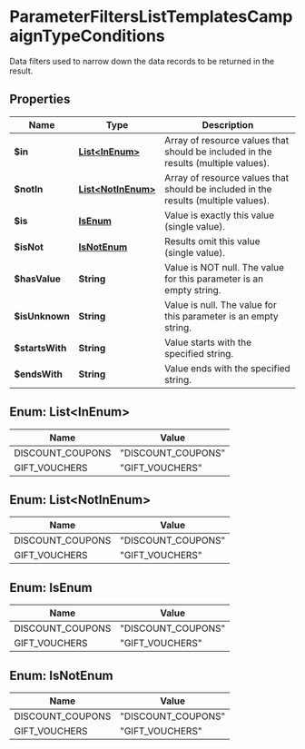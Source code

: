 

# ParameterFiltersListTemplatesCampaignTypeConditions

Data filters used to narrow down the data records to be returned in the result.

## Properties

| Name | Type | Description |
|------------ | ------------- | ------------- |
|**$in** | [**List&lt;InEnum&gt;**](#List&lt;InEnum&gt;) | Array of resource values that should be included in the results (multiple values). |
|**$notIn** | [**List&lt;NotInEnum&gt;**](#List&lt;NotInEnum&gt;) | Array of resource values that should be included in the results (multiple values). |
|**$is** | [**IsEnum**](#IsEnum) | Value is exactly this value (single value). |
|**$isNot** | [**IsNotEnum**](#IsNotEnum) | Results omit this value (single value). |
|**$hasValue** | **String** | Value is NOT null. The value for this parameter is an empty string. |
|**$isUnknown** | **String** | Value is null. The value for this parameter is an empty string. |
|**$startsWith** | **String** | Value starts with the specified string. |
|**$endsWith** | **String** | Value ends with the specified string. |



## Enum: List&lt;InEnum&gt;

| Name | Value |
|---- | -----|
| DISCOUNT_COUPONS | &quot;DISCOUNT_COUPONS&quot; |
| GIFT_VOUCHERS | &quot;GIFT_VOUCHERS&quot; |



## Enum: List&lt;NotInEnum&gt;

| Name | Value |
|---- | -----|
| DISCOUNT_COUPONS | &quot;DISCOUNT_COUPONS&quot; |
| GIFT_VOUCHERS | &quot;GIFT_VOUCHERS&quot; |



## Enum: IsEnum

| Name | Value |
|---- | -----|
| DISCOUNT_COUPONS | &quot;DISCOUNT_COUPONS&quot; |
| GIFT_VOUCHERS | &quot;GIFT_VOUCHERS&quot; |



## Enum: IsNotEnum

| Name | Value |
|---- | -----|
| DISCOUNT_COUPONS | &quot;DISCOUNT_COUPONS&quot; |
| GIFT_VOUCHERS | &quot;GIFT_VOUCHERS&quot; |



